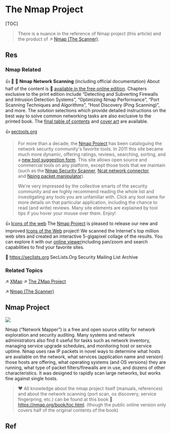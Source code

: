 # The Nmap Project

[TOC]



> There is a nuance in the reference of Nmap project (this article) and the product of ↗ [Nmap (The Scanner)](Nmap%20Project%20Products/Nmap%20(The%20Scanner).md).


## Res
### Nmap Related 
👍 📖 📂 **Nmap Network Scanning** (including official documentation)
About half of the content is 🔗 [available in the free online edition](https://nmap.org/book/toc.html). Chapters exclusive to the print edition include “Detecting and Subverting Firewalls and Intrusion Detection Systems”, “Optimizing Nmap Performance”, “Port Scanning Techniques and Algorithms”, “Host Discovery (Ping Scanning)”, and more. The _solution_ selections which provide detailed instructions on the best way to solve common networking tasks are also exclusive to the printed book. The [final table of contents](https://nmap.org/book/toc.pdf) and [cover art](https://nmap.org/book/cover/) are available.

👍 [sectools.org](https://sectools.org)
> For more than a decade, the [Nmap Project](http://nmap.org/) has been cataloguing the network security community's favorite tools. In 2011 this site became much more dynamic, offering ratings, reviews, searching, sorting, and a [new tool suggestion form](http://sectools.org/contrib/). This site allows open source and commercial tools on any platform, except those tools that we maintain (such as the [Nmap Security Scanner](http://nmap.org/), [Ncat network connector](http://nmap.org/ncat/), and [Nping packet manipulator](http://nmap.org/nping/)).
> 
> We're very impressed by the collective smarts of the security community and we highly recommend reading the whole list and investigating any tools you are unfamiliar with. Click any tool name for more details on that particular application, including the chance to read (and write) reviews. Many site elements are explained by tool tips if you hover your mouse over them. Enjoy!

👍 [Icons of the web](https://nmap.org/favicon/)
The [Nmap Project](https://nmap.org/) is pleased to release our new and improved [Icons of the Web](https://nmap.org/favicon/) project! We scanned the Internet's top million web sites and created an interactive 5-gigapixel collage of the results. You can explore it with our [online viewer](https://nmap.org/favicon/)including pan/zoom and search capabilities to find your favorite sites.

🔗 https://seclists.org
SecLists.Org Security Mailing List Archive

### Related Topics
↗ [XMap](../XMap.md)
↗ [The ZMap Project](../The%20ZMap%20Project/The%20ZMap%20Project.md)

↗ [Nmap (The Scanner)](Nmap%20Project%20Products/Nmap%20(The%20Scanner).md)



## Nmap Project
![](../../../../../../../Assets/Pics/sitelogo.png)

Nmap (“Network Mapper”) is a free and open source utility for network exploration and security auditing. Many systems and network administrators also find it useful for tasks such as network inventory, managing service upgrade schedules, and monitoring host or service uptime. Nmap uses raw IP packets in novel ways to determine what hosts are available on the network, what services (application name and version) those hosts are offering, what operating systems (and OS versions) they are running, what type of packet filters/firewalls are in use, and dozens of other characteristics. It was designed to rapidly scan large networks, but works fine against single hosts.

> ❤️ All knowledge about the nmap project itself (manuals, references) and about the network scanning (port scan, os discovery, service fingerpring, etc.) can be found at this book 🔗 https://nmap.org/book/toc.html. (though the public online version only covers half of the original contents of the book)



## Ref
